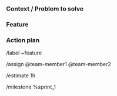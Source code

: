 ### Context / Problem to solve

<!-- Describe the reason the issue was created. Describe the conditions/situation what made you think something could be improved. What problem do we solve? -->

### Feature

<!-- what do you propose needs to be done/created -->

<!-- possible provide suggestions on solutions. If multiple solutions are possible consider listing them all -->

<!-- list definition of done -->

### Action plan

<!-- Suggest next steps -->

<!---
LINES BELOW WILL SET GITLAB ISSUE PROPERTIES
--->
/label ~feature
<!-- Assign the team members working on the feature -->
/assign @team-member1 @team-member2
<!-- Estimate the amount of hours needed to complete the feature -->
/estimate 1h
<!-- Set the correct milestone -->
/milestone %sprint_1

